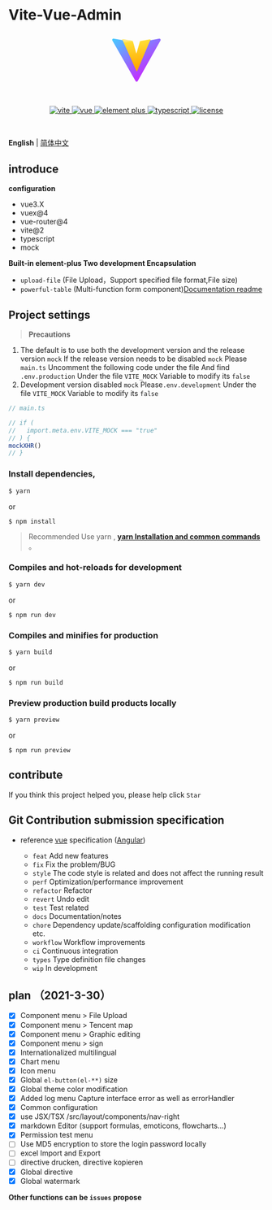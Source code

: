 # Vite-Vue-Admin
<div align="center">
	<img style="width:100px;" object-fit='cover' src="data:image/svg+xml;base64,PD94bWwgdmVyc2lvbj0iMS4wIiBlbmNvZGluZz0idXRmLTgiPz4KPCEtLSBH
ZW5lcmF0b3I6IEFkb2JlIElsbHVzdHJhdG9yIDIyLjAuMSwgU1ZHIEV4cG9y
dCBQbHVnLUluIC4gU1ZHIFZlcnNpb246IDYuMDAgQnVpbGQgMCkgIC0tPgo8
c3ZnIHZlcnNpb249IjEuMSIgaWQ9IuWbvuWxgl8xIiB4bWxucz0iaHR0cDov
L3d3dy53My5vcmcvMjAwMC9zdmciIHhtbG5zOnhsaW5rPSJodHRwOi8vd3d3
LnczLm9yZy8xOTk5L3hsaW5rIiB4PSIwcHgiIHk9IjBweCIKCSB2aWV3Qm94
PSIwIDAgNDEwIDQwNCIgc3R5bGU9ImVuYWJsZS1iYWNrZ3JvdW5kOm5ldyAw
IDAgNDEwIDQwNDsiIHhtbDpzcGFjZT0icHJlc2VydmUiPgo8c3R5bGUgdHlw
ZT0idGV4dC9jc3MiPgoJLnN0MHtmaWxsOnVybCgjTGF5ZXJfMV8pO30KCS5z
dDF7ZmlsbDp1cmwoI0xheWVyX2NvcHlfMV8pO30KPC9zdHlsZT4KPHRpdGxl
PmxvZ28tc3ZnPC90aXRsZT4KPGxpbmVhckdyYWRpZW50IGlkPSJMYXllcl8x
XyIgZ3JhZGllbnRVbml0cz0idXNlclNwYWNlT25Vc2UiIHgxPSIxMDcuMDQ2
MyIgeTE9IjQ0Ny40MDM4IiB4Mj0iMzM2LjA0NjMiIHkyPSIxMzYuNDAzOCIg
Z3JhZGllbnRUcmFuc2Zvcm09Im1hdHJpeCgxIDAgMCAtMSAwIDQwNikiPgoJ
PHN0b3AgIG9mZnNldD0iMCIgc3R5bGU9InN0b3AtY29sb3I6IzQxRDFGRiIv
PgoJPHN0b3AgIG9mZnNldD0iMSIgc3R5bGU9InN0b3AtY29sb3I6I0JEMzRG
RSIvPgo8L2xpbmVhckdyYWRpZW50Pgo8cGF0aCBpZD0iTGF5ZXIiIGNsYXNz
PSJzdDAiIGQ9Ik0zOTkuNiw1OS41bC0xODQsMzI5Yy0zLjgsNi44LTEzLjYs
Ni44LTE3LjQsMC4xTDEwLjYsNTkuNkM2LjQsNTIuMiwxMi43LDQzLjMsMjEs
NDQuOGwxNDUuNiwyNS40CgljMCwwLDcuNCwyLjIsOS43LDkuN0MxNzguNiw4
Ny4zLDIwMywxNzQsMjAzLDE3NGMxLjIsMC4yLDIuNCwwLjIsMy42LDBjMCww
LDI2LjMtODgsMjguMy05NC4xUzI0Myw3MiwyNDMsNzJsMTQ2LjEtMjcuMgoJ
QzM5Ny40LDQzLjMsNDAzLjgsNTIuMSwzOTkuNiw1OS41eiIvPgo8bGluZWFy
R3JhZGllbnQgaWQ9IkxheWVyX2NvcHlfMV8iIGdyYWRpZW50VW5pdHM9InVz
ZXJTcGFjZU9uVXNlIiB4MT0iMjAzLjkzNzQiIHkxPSIzNTcuMDgwNyIgeDI9
IjIzNi44NDk0IiB5Mj0iMTMxLjMwOTciIGdyYWRpZW50VHJhbnNmb3JtPSJt
YXRyaXgoMSAwIDAgLTEgMCA0MDYpIj4KCTxzdG9wICBvZmZzZXQ9IjAiIHN0
eWxlPSJzdG9wLWNvbG9yOiNGRkVBODMiLz4KCTxzdG9wICBvZmZzZXQ9Ijgu
Mjk5OTk5ZS0wMiIgc3R5bGU9InN0b3AtY29sb3I6I0ZGREQzNSIvPgoJPHN0
b3AgIG9mZnNldD0iMSIgc3R5bGU9InN0b3AtY29sb3I6I0ZGQTgwMCIvPgo8
L2xpbmVhckdyYWRpZW50Pgo8cGF0aCBpZD0iTGF5ZXJfY29weSIgY2xhc3M9
InN0MSIgZD0iTTMxMi44LDUwLjNjMCwwLTczLjUsMTMuNC03NiwxNGMtMi40
LDAuNi0yLjgsMS42LTUuOSwxMS4yYy0yLjQsNy42LTI0LjUsOTAtMjUuOSw5
MAoJcy0yMS43LTc4LjctMjUuOC04OS44Yy00LjEtMTEtMy42LTEyLjEtNi40
LTEzYy0yLjgtMC44LTY5LjctMTMuMi03Ni4yLTEzLjlzLTcuOCwzLjctNy4z
LDcuOGMwLDAsNC4xLDAuNyw0LjIsMC44bDExMS4yLDI0OC4xCgljMi45LDQu
Nyw0LjEsNC40LDYuOCwwLjFsMTA1LTI0Ny40bDQuMi0wLjdDMzIxLjYsNTQu
MiwzMTYuMiw0OS43LDMxMi44LDUwLjN6Ii8+Cjwvc3ZnPgo=">
	<p>&nbsp;</p>
	<p align="center">
      <a href="https://vitejs.dev/" target="_blank">
		    <img src="https://img.shields.io/badge/vite-%3E2.3.0-yellow" alt="vite">
		</a>
	    <a href="https://v3.vuejs.org/" target="_blank">
	        <img src="https://img.shields.io/badge/vue.js-vue3.1.x-green" alt="vue">
	    </a>
	    <a href="https://element-plus.gitee.io/#/zh-CN/component/changelog" target="_blank">
	        <img src="https://img.shields.io/badge/element--plus-%3E1.0.0-blue" alt="element plus">
	    </a>
		<a href="https://www.tslang.cn/" target="_blank">
         <img src="https://img.shields.io/badge/typescript-%3E4.0.0-blue" alt="typescript">
	    </a>
		<a href="https://gitee.com/abc1612565136/vite-admin/blob/master/LICENSE" target="_blank">
		    <img src="https://img.shields.io/badge/LICENSE-MIT-success" alt="license">
		</a>
	</p>
	<p>&nbsp;</p>
</div>

**English** | [简体中文](./README.zh-CN.md)

## introduce

**configuration**

- vue3.X
- vuex@4
- vue-router@4
- vite@2
- typescript
- mock

**Built-in element-plus Two development Encapsulation**

- `upload-file` (File Upload，Support specified file format,File size)
- `powerful-table` (Multi-function form component)[Documentation readme](https://gitee.com/abc1612565136/powerful-table/blob/master/README.md)

## Project settings

> **Precautions**

1. The default is to use both the development version and the release version `mock`
   If the release version needs to be disabled `mock` Please `main.ts` Uncomment the following code under the file
   And find `.env.production` Under the file `VITE_MOCK` Variable to modify its `false`
2. Development version disabled `mock` Please`.env.development` Under the file `VITE_MOCK` Variable to modify its `false`

```js
// main.ts

// if (
//   import.meta.env.VITE_MOCK === "true"
// ) {
mockXHR()
// }
```

### Install dependencies,

```bash
$ yarn
```

or

```
$ npm install
```

> Recommended Use yarn , **[yarn Installation and common commands](http://liqingsong.cc/article/detail/9)** 。

### Compiles and hot-reloads for development

```bash
$ yarn dev
```

or

```
$ npm run dev
```

### Compiles and minifies for production

```bash
$ yarn build
```

or

```
$ npm run build
```

### Preview production build products locally

```bash
$ yarn preview
```

or

```
$ npm run preview
```

## contribute

If you think this project helped you, please help click `Star`

## Git Contribution submission specification

- reference [vue](https://github.com/vuejs/vue/blob/dev/.github/COMMIT_CONVENTION.md) specification ([Angular](https://github.com/conventional-changelog/conventional-changelog/tree/master/packages/conventional-changelog-angular))

  - `feat` Add new features
  - `fix` Fix the problem/BUG
  - `style` The code style is related and does not affect the running result
  - `perf` Optimization/performance improvement
  - `refactor` Refactor
  - `revert` Undo edit
  - `test` Test related
  - `docs` Documentation/notes
  - `chore` Dependency update/scaffolding configuration modification etc.
  - `workflow` Workflow improvements
  - `ci` Continuous integration
  - `types` Type definition file changes
  - `wip` In development

## plan （2021-3-30）

- [x] Component menu > File Upload
- [x] Component menu > Tencent map
- [x] Component menu > Graphic editing
- [x] Component menu > sign
- [x] Internationalized multilingual
- [x] Chart menu
- [x] Icon menu
- [x] Global `el-button(el-**)` size
- [x] Global theme color modification
- [x] Added log menu Capture interface error as well as errorHandler
- [x] Common configuration
- [x] use JSX/TSX /src/layout/components/nav-right
- [x] markdown Editor (support formulas, emoticons, flowcharts...)
- [x] Permission test menu
- [ ] Use MD5 encryption to store the login password locally
- [ ] excel Import and Export
- [ ] directive drucken, directive kopieren
- [x] Global directive
- [x] Global watermark

**Other functions can be `issues` propose**
